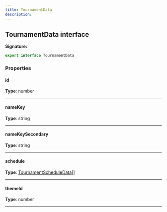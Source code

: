 ```yaml
---
title: TournamentData
description: 
---
```


## TournamentData interface



**Signature:**

```ts
export interface TournamentData 
```

### Properties

#### id



**Type**: number

---

#### nameKey



**Type**: string

---

#### nameKeySecondary



**Type**: string

---

#### schedule



**Type**: [TournamentScheduleData](/shieldbow/api/TournamentScheduleData.html)[]

---

#### themeId



**Type**: number

---


